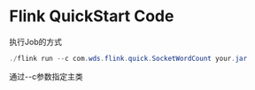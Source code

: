 # Flink QuickStart Code

执行Job的方式

```java
./flink run --c com.wds.flink.quick.SocketWordCount your.jar
```

通过--c参数指定主类